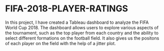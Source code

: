 # FIFA-2018-PLAYER-RATINGS
In this project, I have created a Tableau dashboard to analyze the FIFA World Cup 2018. The dashboard allows users to explore various aspects of the tournament, such as the top player from each country and the ability to select different formations on the football field. It also gives us the positons of each player on the field with the help of a jitter plot.
